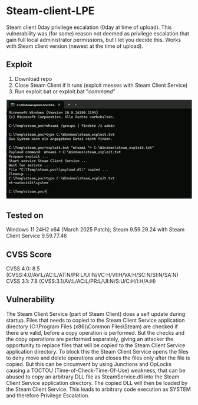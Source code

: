 # Steam-client-LPE
Steam client 0day privilege escalation (0day at time of upload). This vulnerability was (for some) reason not deemed as privilege escalation that gain full local administrator permissions, but I let you decide this. Works with Steam client version  (newest at the time of upload).

## Exploit

1. Download repo
2. Close Steam Client if it runs (exploit messes with Steam Client Service)
3. Run exploit.bat or exploit.bat "*command*"

![Steam client exploit](steam_poc.png)

## Tested on
Windows 11 24H2 x64 (March 2025 Patch); Steam 9.59.29.24 with Steam Client Service 9.59.77.46

## CVSS Score
CVSS 4.0: 8.5 (CVSS:4.0/AV:L/AC:L/AT:N/PR:L/UI:N/VC:H/VI:H/VA:H/SC:N/SI:N/SA:N)
CVSS 3.1: 7.8 (CVSS:3.1/AV:L/AC:L/PR:L/UI:N/S:U/C:H/I:H/A:H)

## Vulnerability
The Steam Client Service (part of Steam Client) does a self update during startup. Files that needs to copied to the Steam Client Service application directory (C:\Program Files (x86)\Common Files\Steam) are checked if there are valid, before a copy operation is performed. But the checks and the copy operations are performed separately, giving an attacker the opportunity to replace files that will be copied to the Steam Client Service application directory. To block this the Steam Client Service opens the files to deny move and delete operations and closes the files only after the file is copied. But this can be circumvent by using Junctions and OpLocks causing a TOCTOU (Time-of-Check-Time-Of-Use) weakness, that can be abused to copy an arbitrary DLL file as SteamService.dll into the Steam Client Service application directory. The copied DLL will then be loaded by the Steam Client Service. This leads to arbitrary code execution as SYSTEM and therefore Privilege Escalation.
